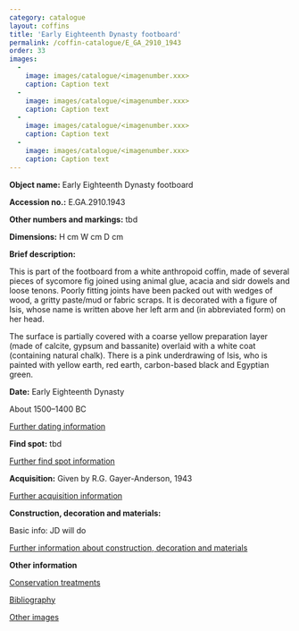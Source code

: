 ```yaml
---
category: catalogue
layout: coffins
title: 'Early Eighteenth Dynasty footboard'
permalink: /coffin-catalogue/E_GA_2910_1943
order: 33
images: 
  -
    image: images/catalogue/<imagenumber.xxx>
    caption: Caption text
  -
    image: images/catalogue/<imagenumber.xxx>
    caption: Caption text
  -
    image: images/catalogue/<imagenumber.xxx>
    caption: Caption text
  -
    image: images/catalogue/<imagenumber.xxx>
    caption: Caption text
---
```


**Object name:** 
Early Eighteenth Dynasty footboard

**Accession no.:** 
E.GA.2910.1943

**Other numbers and markings:**
tbd

**Dimensions:** 
H <xxxx> cm
W <xxxx> cm
D <xxxx> cm

**Brief description:** 

This is part of the footboard from a white anthropoid coffin, made of several pieces of sycomore fig joined using animal glue, acacia and sidr dowels and loose tenons. Poorly fitting joints have been packed out with wedges of wood, a gritty paste/mud or fabric scraps. It is decorated with a figure of Isis, whose name is written above her left arm and (in abbreviated form) on her head. 

The surface is partially covered with a coarse yellow preparation layer (made of calcite, gypsum and bassanite) overlaid with a white coat (containing natural chalk). There is a pink underdrawing of Isis, who is painted with yellow earth, red earth, carbon-based black and Egyptian green. 

**Date:**
Early Eighteenth Dynasty

About 1500–1400 BC

[Further dating information](/catalogue_extras/E_GA_2910_1943_dating)

**Find spot:**
tbd

[Further find spot information](/catalogue_extras/E_GA_2910_1943_findspot)

**Acquisition:**
Given by R.G. Gayer-Anderson, 1943

[Further acquisition information](/catalogue_extras/E_GA_2910_1943_acquisition)

**Construction, decoration and materials:**

Basic info: JD will do

[Further information about construction, decoration and materials](/catalogue_extras/E_GA_2910_1943_materials)


**Other information**

[Conservation treatments](/catalogue_extras/E_GA_2910_1943_conservation)

[Bibliography](/catalogue_extras/E_GA_2910_1943_bibliography)

[Other images](/catalogue_extras/E_GA_2910_1943_imagesheet)


